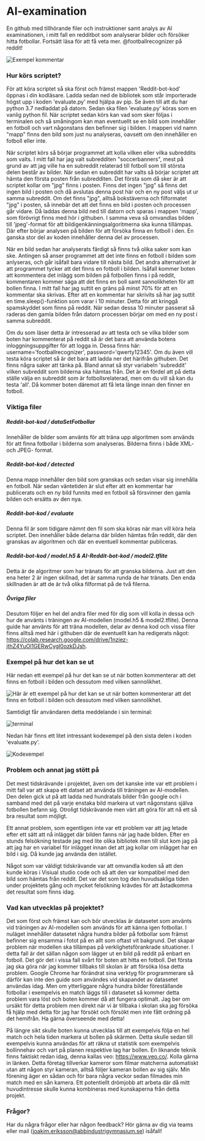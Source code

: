 # AI-examination
En github med tillhörande filer och instruktioner samt analys av AI examinationen, i mitt fall en redditbot som analyserar bilder och försöker hitta fotbollar. Fortsätt läsa för att få veta mer. @footballrecognizer på reddit!

![Exempel kommentar](https://github.com/abbjoaeri/AI-examination/blob/master/images/redditbot3.PNG)

### Hur körs scriptet?
För att köra scriptet så ska först och främst mappen 'Reddit-bot-kod' öppnas i din kodläsare. Ladda sedan ned de bibliotek som står importerade högst upp i koden 'evaluate.py' med hjälpa av pip. Se även till att du har python 3.7 nedladdat på datorn. Sedan ska filen 'evaluate.py' köras som en vanlig python fil. När scriptet sedan körs kan vad som sker följas i terminalen och så småningom kan man eventuellt se en bild som innehåller en fotboll och vart någonstans den befinner sig i bilden. I mappen vid namn "mapp" finns den bild som just nu analyseras, oavsett om den innehåller en fotboll eller inte.

När scriptet körs så börjar programmet att kolla vilken eller vilka subreddits som valts. I mitt fall har jag valt subredditen "soccerbanners", mest på grund av att jag ville ha en subreddit relaterad till fotboll som till största delen består av bilder. När sedan en subreddit har valts så börjar scriptet att hämta den första posten från subredditen. Det första som då sker är att scriptet kollar om "jpg" finns i posten. Finns det ingen "jpg" så finns det ingen bild i posten och då avslutas denna post här och en ny post väljs ut ur samma subreddit. Om det finns "jpg", alltså bokstäverna och filformatet "jpg" i posten, så innebär det att det finns en bild i posten och processen går vidare. Då laddas denna bild ned till datorn och sparas i mappen 'mapp', som förövrigt finns med hör i githuben. I samma veva så omvandlas bilden till 'jpeg'-format för att bildigenkänningsalgoritmerna ska kunna tillämpas. Där efter börjar analysen på bilden för att försöka finna en fotboll i den. En ganska stor del av koden innehåller denna del av processen. 

När en bild sedan har analyserats färdigt så finns två olika saker som kan ske. Antingen så anser programmet att det inte finns en fotboll i bilden som anlyseras, och går isåfall bara vidare till nästa bild. Det andra alternativet är att programmet tycker att det finns en fotboll i bilden. Isåfall kommer boten att kommentera det inlägg som bilden på fotbollen finns i på reddit, kommentaren kommer säga att det finns en boll samt sannolikheten för att bollen finna. I mitt fall har jag suttit en gräns på minst 70% för att en kommentar ska skrivas. Efter att en kommentar har skrivits så har jag suttit en time.sleep()-funktion som varar i 10 minuter. Detta för att kringgå spamskyddet som finns på reddit. När sedan dessa 10 minuter passerat så raderas den gamla bilden från datorn processen börjar om med en ny post i samma subreddit. 

Om du som läser detta är intresserad av att testa och se vilka bilder som boten har kommenterat på reddit så är det bara att använda botens inloggningsuppgifter för att logga in. Dessa finns här: username='footballrecognizer', password='qwerty12345'. Om du även vill testa köra scriptet så är det bara att ladda ner det härifrån githuben. Det finns några saker att tänka på. Bland annat så styr variabeln 'subreddit' vilken subreddit som bilderna ska hämtas från. Det är en fördel att på detta ställe välja en subreddit som är fotbollsrelaterad, men om du vill så kan du testa 'all'. Då kommer boten däremot att få leta länge innan den finner en fotboll. 

### Viktiga filer
##### Reddit-bot-kod / dataSetFotbollar
Innehåller de bilder som använts för att träna upp algoritmen som används för att finna fotbollar i bilderna som analyseras. Bilderna finns i både XML- och JPEG- format. 
##### Reddit-bot-kod / detected
Denna mapp innehåller den bild som granskas och sedan visar sig innehålla en fotboll. När sedan väntetiden är slut efter att en kommentar har publicerats och en ny bild funnits med en fotboll så försvinner den gamla bilden och ersätts av den nya. 
##### Reddit-bot-kod / evaluate
Denna fil är som tidigare nämnt den fil som ska köras när man vill köra hela scriptet. Den innehåller både delarna där bilden hämtas från reddit, där den granskas av algoritmen och där en eventuell kommentar publiceras. 
##### Reddit-bot-kod / model.h5 & AI-Reddit-bot-kod / model2.tflite
Detta är de algoritmer som har tränats för att granska bilderna. Just att den ena heter 2 är ingen skillnad, det är samma runda de har tränats. Den enda skillnaden är att de är två olika filformat på de två filerna. 
##### Övriga filer
Desutom följer en hel del andra filer med för dig som vill kolla in dessa och hur de använts i träningen av AI-modellen (model.h5 & model2.tflite). Denna guide har använts för att träna modellen, delar av denna kod och vissa filer finns alltså med här i githuben där de eventuellt kan ha redigerats något: https://colab.research.google.com/drive/1nziez-jthZ4YuOl1GERwCygI0ozkDJsh.

### Exempel på hur det kan se ut
Här nedan ett exempel på hur det kan se ut när botten kommenterar att det finns en fotboll i bilden och dessutom med vilken sannolikhet.

![Här är ett exempel på hur det kan se ut när botten kommenterar att det finns en fotboll i bilden och dessutom med vilken sannolikhet.](https://github.com/abbjoaeri/AI-examination/blob/master/images/redditbot1.PNG)

Samtidigt får användaren detta meddelande i sin terminal: 

![terminal](https://github.com/abbjoaeri/AI-examination/blob/master/images/redditbot4.PNG)

Nedan här finns ett litet intressant kodexempel på den sista delen i koden 'evaluate.py'.

![Kodexempel](https://github.com/abbjoaeri/AI-examination/blob/master/images/redditbot5.PNG)


### Problem och annat jag stött på
Det mest tidskrävande i projektet, även om det kanske inte var ett problem i mitt fall var att skapa ett datset att använda till träningen av AI-modellen. Den delen gick ut på att ladda ned hundratals bilder från google och i samband med det på varje enstaka bild markera ut vart någonstans själva fotbollen befann sig. Otroligt tidskrävande men värt att göra för att nå ett så bra resultat som möjligt. 

Ett annat problem, som egentligen inte var ett problem var att jag letade efter ett sätt att nå inlägget där bilden fanns när jag hade bilden. Efter en stunds felsökning testade jag med lite olika bibliotek men till slut kom jag på att jag har en variabel för inlägget innan det att jag kollar om inlägget har en bild i sig. Då kunde jag använda den istället. 

Något som var väldigt tidskrävande var att omvandla koden så att den kunde köras i Visiual studio code och så att den var kompatibel med den bild som hämtas från reddit. Det var det som tog den huvudsakliga tiden under projektets gång och mycket felsökning krävdes för att åstadkomma det resultat som finns idag. 

### Vad kan utvecklas på projektet?
Det som först och främst kan och bör utvecklas är datasetet som använts vid träningen av AI-modellen som används för att känna igen fotbollar. I nuläget innehåller datasetet några hundra bilder på fotbollar som främst befinner sig ensamma i fotot på en allt som oftast vit bakgrund. Det skapar problem när modellen ska tillämpas på verklighetsförankrade situationer. I detta fall är det sällan någon som lägger ut en bild på reddit på enbart en fotboll. Det gör det i vissa fall svårt för boten att hitta en fotboll. Det första jag ska göra när jag kommer tillbaks till skolan är att försöka lösa detta problem. Google Chrome har förändrat sina verktyg för programmerare så därför kan inte den guide som användes vid skapandet av datasetet användas idag. Men om ytterliggare några hundra bilder föreställande fotbollar i exempelvis en match läggs till i datasetet så kommer detta problem vara löst och boten kommer då att fungera optimalt. Jag ber om ursäkt för detta problem men direkt när vi är tillbaka i skolan ska jag försöka få hjälp med detta för jag har försökt och försökt men inte fått ordning på det hemifrån. Ha gärna överseende med detta!

På längre sikt skulle boten kunna utvecklas till att exempelvis följa en hel match och hela tiden markera ut bollen på skärmen. Detta skulle sedan till exempelvis kunna användas för att räkna ut statistik som exempelvis bollinnehav och vart på planen respektive lag har bollen. En liknande teknik finns faktiskt redan idag, denna kallas veo: https://www.veo.co/. Kolla gärna in länken. Detta företag tillverkar kameror som filmar matcherna automatiskt utan att någon styr kameran, alltså följer kameran bollen av sig själv. Min förening äger en sådan och för bara några veckor sedan filmades min match med en sån kamera. Ett potentiellt drömjobb att arbeta där då mitt huvudintresse skulle kunna kombineras med kunskaperna från detta projekt.  

### Frågor?
Har du några frågor eller har någon feedback? Hör gärna av dig via teams eller mail (joakim.eriksson@abbindustrigymnasium.se) isåfall!

